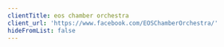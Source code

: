 ```yaml
---
clientTitle: eos chamber orchestra
client_url: 'https://www.facebook.com/EOSChamberOrchestra/'
hideFromList: false
---
```



